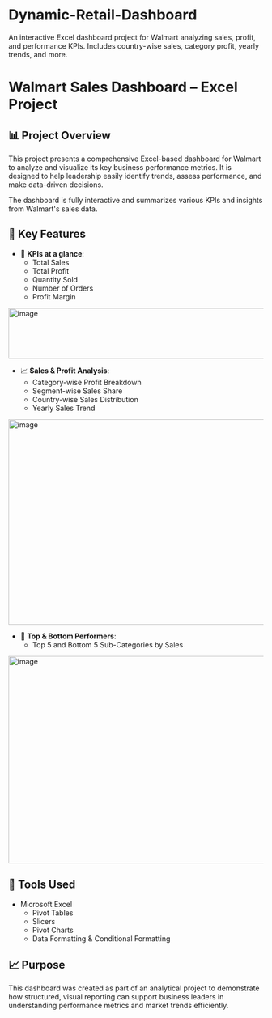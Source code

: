 # Dynamic-Retail-Dashboard
An interactive Excel dashboard project for Walmart analyzing sales, profit, and performance KPIs. Includes country-wise sales, category profit, yearly trends, and more.
# Walmart Sales Dashboard – Excel Project

## 📊 Project Overview
This project presents a comprehensive Excel-based dashboard for Walmart to analyze and visualize its key business performance metrics. It is designed to help leadership easily identify trends, assess performance, and make data-driven decisions.

The dashboard is fully interactive and summarizes various KPIs and insights from Walmart's sales data.

## 🧩 Key Features

- 📌 **KPIs at a glance**: 
  - Total Sales
  - Total Profit
  - Quantity Sold
  - Number of Orders
  - Profit Margin
 <img width="973" height="100" alt="image" src="https://github.com/user-attachments/assets/f78fef72-50d1-468f-9318-d2b6773cd054" />


- 📈 **Sales & Profit Analysis**:
  - Category-wise Profit Breakdown
  - Segment-wise Sales Share
  - Country-wise Sales Distribution
  - Yearly Sales Trend
<img width="517" height="406" alt="image" src="https://github.com/user-attachments/assets/17472bba-7206-4f5d-82e9-b4af367fdfa2" />


- 🥇 **Top & Bottom Performers**:
  - Top 5 and Bottom 5 Sub-Categories by Sales
<img width="1031" height="410" alt="image" src="https://github.com/user-attachments/assets/fd31e2f6-2552-4086-b7bc-b3d2e061ee33" />

## 📌 Tools Used

- Microsoft Excel
  - Pivot Tables
  - Slicers
  - Pivot Charts
  - Data Formatting & Conditional Formatting

## 📈 Purpose

This dashboard was created as part of an analytical project to demonstrate how structured, visual reporting can support business leaders in understanding performance metrics and market trends efficiently.
